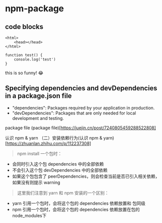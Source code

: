 # npm-package

## code blocks
    <html>
        <head></head>
    </html>

    function test() {
        console.log('test')
    }

this is so funny!  :joy:

## Specifying dependencies and devDependencies in a package.json file

- "dependencies": Packages required by your application in production.
- "devDependencies": Packages that are only needed for local development and testing.


 package file (package file)[https://juejin.cn/post/7240805459288522808]


认识 npm & yarn （二）安装依赖行为(认识 npm & yarn)[https://zhuanlan.zhihu.com/p/112237308]
>  npm install 一个包时： 
-  会同时引入这个包 dependencies 中的全部依赖
- 不会引入这个包 devDependencies 中的全部依赖
- 如果这个包包含了 peerDependencies，则会检查当前是否已引入相关依赖，如果没有则提示 warning

> 这里我们注意到 yarn 和 npm 安装的一个区别：
- yarn 引用一个包时，会将这个包的 dependencies 依赖放置和 包同级
- npm 引用一个包时，会将这个包的 dependencies 依赖放置在包的node_modules下